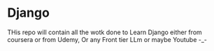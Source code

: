 # Django
THis repo will contain all the wotk done to Learn Django either from coursera or from Udemy, Or any Front tier LLm or maybe Youtube -_-